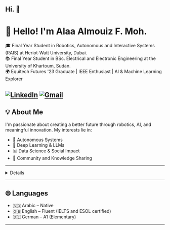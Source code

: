 ## Hi. 👋
# 👋 Hello! I'm Alaa Almouiz F. Moh.

🎓 Final Year Student in Robotics, Autonomous and Interactive Systems (RAIS) at Heriot-Watt University, Dubai.  
📚 Final Year Student in BSc. Electrical and Electronic Engineering at the University of Khartoum, Sudan.  
🌍 Equitech Futures '23 Graduate | IEEE Enthusiast | AI & Machine Learning Explorer

[![LinkedIn](https://img.shields.io/badge/LinkedIn-allaalmouiz-blue?logo=linkedin)](https://www.linkedin.com/in/allaalmouiz/)
[![Gmail](https://img.shields.io/badge/Email-allaalmouiz@hotmail.com-red?logo=gmail)](mailto:allaalmouiz@hotmail.com)
---

## 💡 About Me

I'm passionate about creating a better future through robotics, AI, and meaningful innovation. My interests lie in:
- 🤖 Autonomous Systems
- 🧠 Deep Learning & LLMs
- 📊 Data Science & Social Impact
- 🌱 Community and Knowledge Sharing

---

<details>
- 🥇 **Front runner at Sudanese Secondary School Certificate**
- 🥇 **Top 100 Achievers in Sudan Secondary School Certificate**
- 🧠 **Kevin Xu Prize** at Equitech Futures Scholars Program.
- 🏆 **Best Academic Society Award**, E4L Heriot-Watt University.
- 📚 Graduation Project: *The Hidden Influence of Memorization in LLM Benchmarks*
</details>

---

## 🌐 Languages
- 🇸🇩 Arabic – Native
- 🇬🇧 English – Fluent (IELTS and ESOL certified)
- 🇩🇪 German – A1 (Elementary)

---


<!--
**allaalmouiz/allaalmouiz** is a ✨ _special_ ✨ repository because its `README.md` (this file) appears on your GitHub profile.

Here are some ideas to get you started:

- 🔭 I’m currently working on ...
- 🌱 I’m currently learning ...
- 👯 I’m looking to collaborate on ...
- 🤔 I’m looking for help with ...
- 💬 Ask me about ...
- 📫 How to reach me: ...
- 😄 Pronouns: ...
- ⚡ Fun fact: ...
-->
